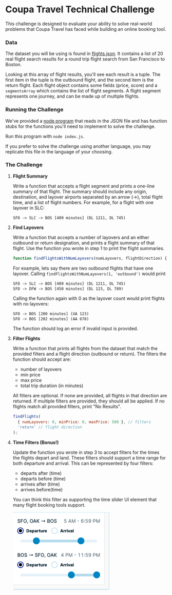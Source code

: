# Coupa Travel Technical Challenge

This challenge is designed to evaluate your ability to solve real-world problems that Coupa Travel has faced while building an online booking tool.

### Data

The dataset you will be using is found in [flights.json](./flights.json). It contains a list of 20 real flight search results for a round trip flight search from San Francisco to Boston.

Looking at this array of flight results, you'll see each result is a tuple. The first item in the tuple is the outbound flight, and the second item is the return flight. Each flight object contains some fields (price, score) and a `segmentsArray` which contains the list of flight segments. A flight segment represents one journey, and can be made up of multiple flights.

### Running the Challenge

We've provided a [node program](index.js) that reads in the JSON file and has function stubs for the functions you'll need to implement to solve the challenge.

Run this program with `node index.js`.

If you prefer to solve the challenge using another language, you may replicate this file in the language of your choosing.

### The Challenge

1. **Flight Summary**

   Write a function that accepts a flight segment and prints a one-line summary of that flight. The summary should include any origin, destination, and layover airports separated by an arrow (->), total flight time, and a list of flight numbers.
   For example, for a flight with one layover in SLC:

   ```
   SFO -> SLC -> BOS [409 minutes] (DL 1211, DL 745)

   ```

2. **Find Layovers**

   Write a function that accepts a number of layovers and an either outbound or return designation, and prints a flight summary of that flight. Use the function you wrote in step 1 to print the flight summaries.

   ```JavaScript
   function findFlightsWithNumLayovers(numLayovers, flightDirection) {}
   ```

   For example, lets say there are two outbound flights that have one layover.
   Calling `findFlightsWithNumLayovers(1, 'outbound')` would print

   ```
   SFO -> SLC -> BOS [409 minutes] (DL 1211, DL 745)
   SFO -> DFW -> BOS [450 minutes] (DL 123, DL 789)

   ```

   Calling the function again with 0 as the layover count would print flights with no layovers:

   ```
   SFO -> BOS [200 minutes] (UA 123)
   SFO -> BOS [202 minutes] (AA 678)

   ```

   The function should log an error if invalid input is provided.

3. **Filter Flights**

   Write a function that prints all flights from the dataset that match the provided filters and a flight direction (outbound or return). The filters the function should accept are:

   - number of layovers
   - min price
   - max price
   - total trip duration (in minutes)

   All filters are optional. If none are provided, all flights in that direction are returned. If multiple filters are provided, they should all be applied. If no flights match all provided filters, print "No Results".

   ```JavaScript
   findFlights(
     { numLayovers: 0, minPrice: 0, maxPrice: 500 }, // filters
     'return' // flight direction
   );
   ```

4. **Time Filters (Bonus!)**

   Update the function you wrote in step 3 to accept filters for the times the flights depart and land. These filters should support a time range for both departure and arrival. This can be represented by four filters:

   - departs after (time)
   - departs before (time)
   - arrives after (time)
   - arrives before(time)

   You can think this filter as supporting the time slider UI element that many flight booking tools support.

   ![](./time_filters.png)
